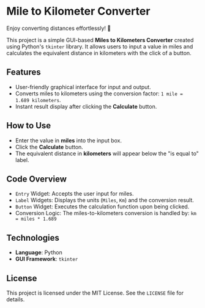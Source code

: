# Mile to Kilometer Converter
Enjoy converting distances effortlessly! 🚀

This project is a simple GUI-based **Miles to Kilometers Converter** created using Python's `tkinter` library. It allows users to input a value in miles and calculates the equivalent distance in kilometers with the click of a button.


## Features

- User-friendly graphical interface for input and output.
- Converts miles to kilometers using the conversion factor: `1 mile = 1.689 kilometers`.
- Instant result display after clicking the **Calculate** button.

## How to Use

- Enter the value in **miles** into the input box.
- Click the **Calculate** button.
- The equivalent distance in **kilometers** will appear below the "is equal to" label.

## Code Overview

- `Entry` Widget: Accepts the user input for miles.
- `Label` Widgets: Displays the units (`Miles`, `Km`) and the conversion result.
- `Button` Widget: Executes the calculation function upon being clicked.
- Conversion Logic: The miles-to-kilometers conversion is handled by: `km = miles * 1.689`

## Technologies

- **Language**: Python
- **GUI Framework**: `tkinter`

## License

This project is licensed under the MIT License. See the `LICENSE` file for details.
